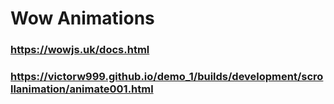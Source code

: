 # Wow Animations

### https://wowjs.uk/docs.html
### https://victorw999.github.io/demo_1/builds/development/scrollanimation/animate001.html
